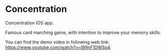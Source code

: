 # Concentration
Concentration IOS app.

Famous card marching game, with intention to improve your memory skills.


You can find the demo video in following web link: https://www.youtube.com/watch?v=I99nF1DWSp4
